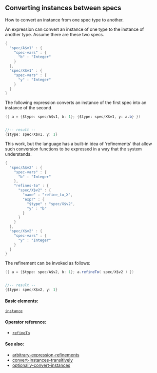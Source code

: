 ## Converting instances between specs

How to convert an instance from one spec type to another.

An expression can convert an instance of one type to the instance of another type. Assume there are these two specs.

```java
{
  "spec/A$v1" : {
    "spec-vars" : {
      "b" : "Integer"
    }
  },
  "spec/X$v1" : {
    "spec-vars" : {
      "y" : "Integer"
    }
  }
}
```

The following expression converts an instance of the first spec into an instance of the second.

```java
({ a = {$type: spec/A$v1, b: 1}; {$type: spec/X$v1, y: a.b} })


//-- result --
{$type: spec/X$v1, y: 1}
```

This work, but the language has a built-in idea of 'refinements' that allow such conversion functions to be expressed in a way that the system understands.

```java
{
  "spec/A$v2" : {
    "spec-vars" : {
      "b" : "Integer"
    },
    "refines-to" : {
      "spec/X$v2" : {
        "name" : "refine_to_X",
        "expr" : {
          "$type" : "spec/X$v2",
          "y" : "b"
        }
      }
    }
  },
  "spec/X$v2" : {
    "spec-vars" : {
      "y" : "Integer"
    }
  }
}
```

The refinement can be invoked as follows:

```java
({ a = {$type: spec/A$v2, b: 1}; a.refineTo( spec/X$v2 ) })


//-- result --
{$type: spec/X$v2, y: 1}
```

#### Basic elements:

[`instance`](../jadeite-basic-syntax-reference.md#instance)

#### Operator reference:

* [`refineTo`](../jadeite-full-reference.md#refineTo)


#### See also:

* [arbitrary-expression-refinements](arbitrary-expression-refinements.md)
* [convert-instances-transitively](convert-instances-transitively.md)
* [optionally-convert-instances](optionally-convert-instances.md)


